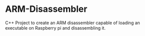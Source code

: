 # ARM-Disassembler
C++ Project to create an ARM disassembler capable of loading an executable on Raspberry pi and disassembling it.
